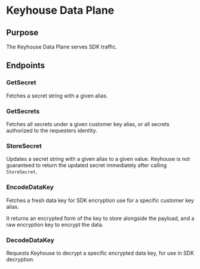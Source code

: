 # Keyhouse Data Plane

## Purpose
The Keyhouse Data Plane serves SDK traffic.

## Endpoints

### GetSecret

Fetches a secret string with a given alias.

### GetSecrets

Fetches all secrets under a given customer key alias, or all secrets authorized to the requesters identity.

### StoreSecret

Updates a secret string with a given alias to a given value. Keyhouse is not guaranteed to return the updated secret immediately after calling `StoreSecret`. 

### EncodeDataKey

Fetches a fresh data key for SDK encryption use for a specific customer key alias.

It returns an encrypted form of the key to store alongside the payload, and a raw encryption key to encrypt the data.

### DecodeDataKey

Requests Keyhouse to decrypt a specific encrypted data key, for use in SDK decryption.
